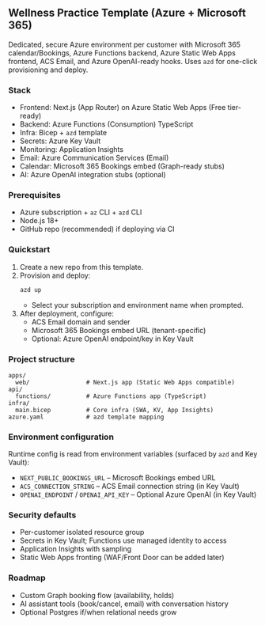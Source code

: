 ## Wellness Practice Template (Azure + Microsoft 365)

Dedicated, secure Azure environment per customer with Microsoft 365 calendar/Bookings, Azure Functions backend, Azure Static Web Apps frontend, ACS Email, and Azure OpenAI-ready hooks. Uses `azd` for one-click provisioning and deploy.

### Stack
- Frontend: Next.js (App Router) on Azure Static Web Apps (Free tier-ready)
- Backend: Azure Functions (Consumption) TypeScript
- Infra: Bicep + `azd` template
- Secrets: Azure Key Vault
- Monitoring: Application Insights
- Email: Azure Communication Services (Email)
- Calendar: Microsoft 365 Bookings embed (Graph-ready stubs)
- AI: Azure OpenAI integration stubs (optional)

### Prerequisites
- Azure subscription + `az` CLI + `azd` CLI
- Node.js 18+
- GitHub repo (recommended) if deploying via CI

### Quickstart
1. Create a new repo from this template.
2. Provision and deploy:
   ```bash
   azd up
   ```
   - Select your subscription and environment name when prompted.
3. After deployment, configure:
   - ACS Email domain and sender
   - Microsoft 365 Bookings embed URL (tenant-specific)
   - Optional: Azure OpenAI endpoint/key in Key Vault

### Project structure
```
apps/
  web/                # Next.js app (Static Web Apps compatible)
api/
  functions/          # Azure Functions app (TypeScript)
infra/
  main.bicep          # Core infra (SWA, KV, App Insights)
azure.yaml            # azd template mapping
```

### Environment configuration
Runtime config is read from environment variables (surfaced by `azd` and Key Vault):
- `NEXT_PUBLIC_BOOKINGS_URL` – Microsoft Bookings embed URL
- `ACS_CONNECTION_STRING` – ACS Email connection string (in Key Vault)
- `OPENAI_ENDPOINT` / `OPENAI_API_KEY` – Optional Azure OpenAI (in Key Vault)

### Security defaults
- Per-customer isolated resource group
- Secrets in Key Vault; Functions use managed identity to access
- Application Insights with sampling
- Static Web Apps fronting (WAF/Front Door can be added later)

### Roadmap
- Custom Graph booking flow (availability, holds)
- AI assistant tools (book/cancel, email) with conversation history
- Optional Postgres if/when relational needs grow


